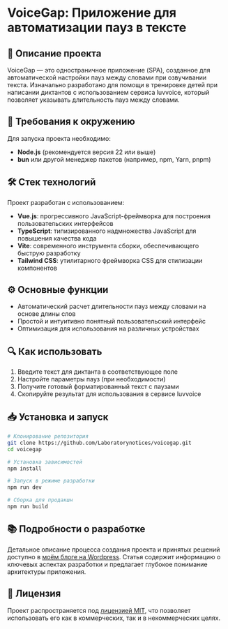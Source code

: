 # VoiceGap: Приложение для автоматизации пауз в тексте

## 📝 Описание проекта

VoiceGap — это одностраничное приложение (SPA), созданное для автоматической настройки пауз между словами при озвучивании текста. Изначально разработано для помощи в тренировке детей при написании диктантов с использованием сервиса luvvoice, который позволяет указывать длительность пауз между словами.

## 🚀 Требования к окружению

Для запуска проекта необходимо:

- **Node.js** (рекомендуется версия 22 или выше)
- **bun** или другой менеджер пакетов (например, npm, Yarn, pnpm)

## 🛠️ Стек технологий

Проект разработан с использованием:

- **Vue.js**: прогрессивного JavaScript-фреймворка для построения пользовательских интерфейсов
- **TypeScript**: типизированного надмножества JavaScript для повышения качества кода
- **Vite**: современного инструмента сборки, обеспечивающего быструю разработку
- **Tailwind CSS**: утилитарного фреймворка CSS для стилизации компонентов

## ⚙️ Основные функции

- Автоматический расчет длительности пауз между словами на основе длины слов
- Простой и интуитивно понятный пользовательский интерфейс
- Оптимизация для использования на различных устройствах

## 🔍 Как использовать

1. Введите текст для диктанта в соответствующее поле
2. Настройте параметры пауз (при необходимости)
3. Получите готовый форматированный текст с паузами
4. Скопируйте результат для использования в сервисе luvvoice

## 📥 Установка и запуск

```bash
# Клонирование репозитория
git clone https://github.com/Laboratorynotices/voicegap.git
cd voicegap

# Установка зависимостей
npm install

# Запуск в режиме разработки
npm run dev

# Сборка для продакшн
npm run build
```

## 📚 Подробности о разработке

Детальное описание процесса создания проекта и принятых решений доступно в [моём блоге на Wordpress](https://laboratorynotices.wordpress.com/2025/03/12/разработка-приложения-voicegap/). Статья содержит информацию о ключевых аспектах разработки и предлагает глубокое понимание архитектуры приложения.

## 📄 Лицензия

Проект распространяется под [лицензией MIT](LICENSE), что позволяет использовать его как в коммерческих, так и в некоммерческих целях.
